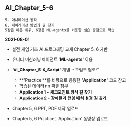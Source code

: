 ## AI_Chapter_5-6
	5. 애니메이션 동작
	6. 내비게이션 방법과 길 찾기
	5장은 이론 위주, 6장은 ML-agents를 이용한 실습 중점으로 학습

**2021-08-01**

* 실전 게임 기초 AI 프로그래밍 교재 Chapter 5, 6 기반
* 유니티 머신러닝 에이전트 **'ML-agents'** 이용
* **'AI_Chapter_5-6_Script'** 개별 스크립트 업로드
	- **'Practice'**를 바탕으로 응용한 **'Application'** 코드 참고
	- 학습된 데이터 nn 파일 첨부
	- **Application 1 - 체크포인트 형식 길 찾기**
	- **Application 2 - 장애물과 랜덤 배치 설정 길 찾기**

* Chapter 5, 6 PPT, PDF 제작 업로드
* Chapter 5, 6 Practice', 'Application' 동영상 업로드